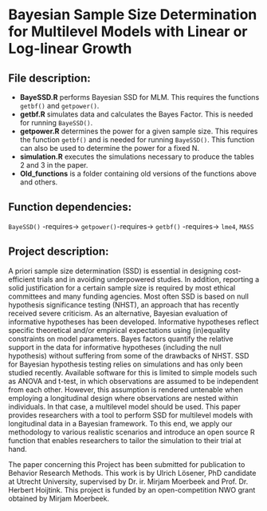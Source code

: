 # Bayesian Sample Size Determination for Multilevel Models with Linear or Log-linear Growth

## File description:
 - **BayeSSD.R** performs Bayesian SSD for MLM. This requires the functions `getbf()` and `getpower()`.
 - **getbf.R** simulates data and calculates the Bayes Factor. This is needed for running `BayeSSD()`.
 - **getpower.R** determines the power for a given sample size. This requires the function `getbf()` and is needed for running `BayeSSD()`. This function can also be used to determine the power for a fixed N.
 - **simulation.R** executes the simulations necessary to produce the tables 2 and 3 in the paper.
 - **Old_functions** is a folder containing old versions of the functions above and others.

## Function dependencies:
`BayeSSD()` -requires-> `getpower()`-requires-> `getbf()` -requires-> `lme4`, `MASS`
                        
## Project description:
A priori sample size determination (SSD) is essential in designing cost-efficient trials and in avoiding underpowered studies. In addition, reporting a solid justification for a certain sample size is required by most ethical committees and many funding agencies. Most often SSD is based on null hypothesis significance testing (NHST), an approach that has recently received severe criticism. As an alternative, Bayesian evaluation of informative hypotheses has been developed. Informative hypotheses reflect specific theoretical and/or empirical expectations using (in)equality constraints on model parameters. Bayes factors quantify the relative support in the data for informative hypotheses (including the null hypothesis) without suffering from some of the drawbacks of NHST. SSD for Bayesian hypothesis testing relies on simulations and has only been studied recently. Available software for this is limited to simple models such as ANOVA and t-test, in which observations are assumed to be independent from each other. However, this assumption is rendered untenable when employing a longitudinal design where observations are nested within individuals. In that case, a multilevel model should be used. This paper provides researchers with a tool to perform SSD for multilevel models with longitudinal data in a Bayesian framework. To this end, we apply our methodology to various realistic scenarios and introduce an open source R function that enables researchers to tailor the simulation to their trial at hand. 

The paper concerning this Project has been submitted for publication to Behavior Research Methods.
This work is by Ulrich Lösener, PhD candidate at Utrecht University, supervised by Dr. ir. Mirjam Moerbeek and Prof. Dr. Herbert Hoijtink. This project is funded by an open-competition NWO grant obtained by Mirjam Moerbeek.
